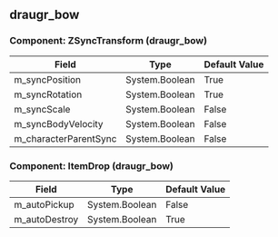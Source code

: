 ## draugr_bow

### Component: ZSyncTransform (draugr_bow)

|Field|Type|Default Value|
|---|---|---|
|m_syncPosition|System.Boolean|True|
|m_syncRotation|System.Boolean|True|
|m_syncScale|System.Boolean|False|
|m_syncBodyVelocity|System.Boolean|False|
|m_characterParentSync|System.Boolean|False|

### Component: ItemDrop (draugr_bow)

|Field|Type|Default Value|
|---|---|---|
|m_autoPickup|System.Boolean|False|
|m_autoDestroy|System.Boolean|True|

